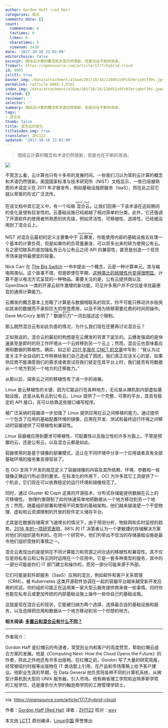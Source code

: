 ```yaml
---
author: Gordon Haff (red Hat)
categories: 观点
comments_data: []
count:
  commentnum: 0
  favtimes: 0
  likes: 0
  sharetimes: 0
  viewnum: 3430
date: '2017-10-16 22:02:00'
editorchoice: false
excerpt: 围绕云计算的概念和术语仍然很新，但是也在不断的改进。
fromurl: https://opensource.com/article/17/7/hybrid-cloud
id: 8965
islctt: true
banner_img: /data/attachment/album/201710/16/220451s9fc07mrjq9sf39s.jpeg
permalink: /article-8965-1.html
index_img: /data/attachment/album/201710/16/220451s9fc07mrjq9sf39s.jpeg.thumb.jpg
related: []
reviewer: ''
selector: ''
summary: 围绕云计算的概念和术语仍然很新，但是也在不断的改进。
tags:
- 混合云
thumb: false
title: 混合云的变化
titleindex_img: true
translator: ZH1122
updated: '2017-10-16 22:02:00'
---
```



> 
> 围绕云计算的概念和术语仍然很新，但是也在不断的改进。
> 
> 
> 


![](/data/attachment/album/201710/16/220451s9fc07mrjq9sf39s.jpeg)


不管怎么看，云计算也只有十多年的发展时间。一些我们习以为常的云计算的概念和术语仍然很新。美国国家标准与技术研究所（NIST）文档显示，一些已经被熟悉的术语定义在 2011 年才被发布，例如基础设施即服务（IaaS），而在此之前它就以草案的形式广泛流传。


在该文档中其它定义中，有一个叫做<ruby> 混合云 <rt>  hybrid cloud </rt></ruby>。让我们回溯一下该术语在这段期间的变化是很有启发性的。云基础设施已经超越了相对简单的分类。此外，它还强调了开源软件的使用者所熟悉的优先级，例如灵活性、可移植性、选择性，已经被运用到了混合云上。


NIST 对混合云最初的定义主要集中于<ruby> 云爆发 <rt>  cloud bursting </rt></ruby>，你能使用内部的基础设施去处理一个基本的计算负荷，但是如果你的负荷量暴涨，可以将多出来的转为使用公有云。与之密切联系的是加强私有云与公有云之间 API 的兼容性，甚至是创造一个现货市场来提供最便宜的容量。


Nick Carr 在 [The Big Switch](http://www.nicholascarr.com/?page_id=21) 一书中提出一个概念，云是一种计算单元，其与输电网类似。这个故事不错，但是即使在早期，[这种类比的局限性也变得很明显](https://www.cnet.com/news/there-is-no-big-switch-for-cloud-computing/)。计算不是以电流方式呈现的一种物品。需要关注的是，公有云提供商以及 OpenStack 一类的开源云软件激增的新功能，可见许多用户并不仅仅是寻找最便宜的通用计算能力。


云爆发的概念基本上忽略了计算是与数据相联系的现实，你不可能只移动洪水般突如其来的数据而不承担巨大的带宽费用，以及不用为转移需要花费的时间而操作。Dave McCrory 发明了 “<ruby> 数据引力 <rt>  data gravity </rt></ruby>”一词去描述这个限制。


那么既然混合云有如此负面的情况，为什么我们现在还要再讨论混合云？


正如我说的，混合云的最初的构想是在云爆发的背景下诞生的。云爆发强调的是快速甚至是即时的将工作环境从一个云转移到另一个云上；然而，混合云也意味着应用和数据的移植性。确实，如之前 [2011 年我在 CNET 的文章](https://www.cnet.com/news/cloudbursting-or-just-portable-clouds/)中写到：“我认为过度关注于全自动的工作转换给我们自己造成了困扰，我们真正应该关心的是，如果供应商不能满意我们的需求或者尝试将我们锁定在其平台上时，我们是否有将数据从一个地方到另一个地方的迁移能力。”


从那以后，探索云之间的移植性有了进一步的进展。


Linux 是云移植性的关键，因为它能运行在各种地方，无论是从裸机到内部虚拟基础设施，还是从私有云到公有云。Linux 提供了一个完整、可靠的平台，其具有稳定的 API 接口，且可以依靠这些接口编写程序。


被广泛采纳的容器进一步加强了 Linux 提供应用在云之间移植的能力。通过提供一个包含了应用的基础配置环境的镜像，应用在开发、测试和最终运行环境之间移动时容器提供了可移植性和兼容性。


Linux 容器被应用到要求可移植性、可配置性以及独立性的许多方面上。不管是预置的云，还是公有云，以及混合云都是如此。


容器使用的是基于镜像的部署模式，这让在不同环境中分享一个应用或者具有全部基础环境的服务集变得容易了。


在 OCI 支持下开发的规范定义了容器镜像的内容及其所依赖、环境、参数和一些镜像正确运行所必须的要求。在标准化的作用下，OCI 为许多其它工具提供了一个机会，它们现在可以依靠稳定的运行环境和镜像规范了。


同时，通过 Gluster 和 Ceph 这类的开源技术，分布式存储能提供数据在云上的可移植性。 物理约束限制了如何快速简单地把数据从一个地方移动到另一个地方；然而，随着组织部署和使用不同类型的基础架构，他们越来越渴望一个不受物理、虚拟和云资源限制的开放的软件定义储存平台。


尤其是在数据存储需求飞速增长的情况下，由于预测分析，物联网和实时监控的趋势。[2016 年的一项研究表明](https://www.redhat.com/en/technologies/storage/vansonbourne)，98% 的 IT 决策者认为一个更敏捷的存储解决方案对他们的组织是有利的。在同一个研究中，他们列举出不恰当的存储基础设施是最令他们组织受挫的事情之一。


混合云表现出的是提供在不同计算能力和资源之间合适的移植性和兼容性。其不仅仅是将私有云和公有云同时运用在一个应用中。它是一套多种类型的服务，其中的一部分可能是你们 IT 部门建立和操作的，而另一部分可能来源于外部。


它们可能是软件即服务（SaaS）应用的混合，例如邮件和客户关系管理（CRM）。被 Kubernetes 这类开源软件协调在一起的容器平台越来越受新开发应用的欢迎。你的组织可能正在运用某一家大型云服务提供商来做一些事情。同时你也能在私有云或更加传统的内部基础设施上操作一些你自己的基础设施。


这就是现在混合云的现状，它能被归纳为两个选择，选择最合适的基础设施和服务，以及选择把应用和数据从一个地方移动到另一个你想的地方。


**相关阅读: [多重云和混合云有什么不同？](https://enterprisersproject.com/article/2017/7/multi-cloud-vs-hybrid-cloud-whats-difference)**




---


作者简介：


Gordon Haff 是红帽云的布道者，常受到业内和客户的高度赞赏，帮助红帽云组合方案的发展。他是《Computing Next: How the Cloud Opens the Future》的作者，除此之外他还有许多出版物。在红帽之前，Gordon 写了大量的研究简报，经常被纽约时报等出版物在 IT 类话题上引用，在产品和市场策略上给予客户建议。他职业生涯的早期，在 Data General 他负责将各种不同的计算机系统，从微型计算机到大型的 UNIX 服务器，引入市场。他有麻省理工学院和达特茅斯学院的工程学位，还是康奈尔大学约翰逊商学院的工商管理学硕士。




---


via: <https://opensource.com/article/17/7/hybrid-cloud>


作者：[Gordon Haff (Red Hat)](https://opensource.com/users/ghaff) 译者：[ZH1122](https://github.com/ZH1122) 校对：[wxy](https://github.com/wxy)


本文由 [LCTT](https://github.com/LCTT/TranslateProject) 原创编译，[Linux中国](https://linux.cn/) 荣誉推出
